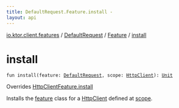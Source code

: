 ```yaml
---
title: DefaultRequest.Feature.install - 
layout: api
---
```


<div class='api-docs-breadcrumbs'><a href="../../index.html">io.ktor.client.features</a> / <a href="../index.html">DefaultRequest</a> / <a href="index.html">Feature</a> / <a href="./install.html">install</a></div>

# install

<div class="signature"><code><span class="keyword">fun </span><span class="identifier">install</span><span class="symbol">(</span><span class="parameterName" id="io.ktor.client.features.DefaultRequest.Feature$install(io.ktor.client.features.DefaultRequest, io.ktor.client.HttpClient)/feature">feature</span><span class="symbol">:</span>&nbsp;<a href="../index.html"><span class="identifier">DefaultRequest</span></a><span class="symbol">, </span><span class="parameterName" id="io.ktor.client.features.DefaultRequest.Feature$install(io.ktor.client.features.DefaultRequest, io.ktor.client.HttpClient)/scope">scope</span><span class="symbol">:</span>&nbsp;<a href="../../../io.ktor.client/-http-client/index.html"><span class="identifier">HttpClient</span></a><span class="symbol">)</span><span class="symbol">: </span><a href="https://kotlinlang.org/api/latest/jvm/stdlib/kotlin/-unit/index.html"><span class="identifier">Unit</span></a></code></div>

Overrides <a href="../../-http-client-feature/install.html">HttpClientFeature.install</a>

Installs the <a href="install.html#io.ktor.client.features.DefaultRequest.Feature$install(io.ktor.client.features.DefaultRequest, io.ktor.client.HttpClient)/feature">feature</a> class for a <a href="../../../io.ktor.client/-http-client/index.html">HttpClient</a> defined at <a href="install.html#io.ktor.client.features.DefaultRequest.Feature$install(io.ktor.client.features.DefaultRequest, io.ktor.client.HttpClient)/scope">scope</a>.

